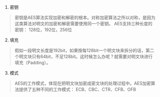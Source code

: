1. 密钥
> 密钥是AES算法实现加密和解密的根本。对称加密算法之所以对称，是因为这类算法对明文的加密和解密需要使用同一个密钥。
> AES支持三种长度的密钥：
> 128位，192位，256位

2. 填充
> 假如一段明文长度是192bit，如果按每128bit一个明文块来拆分的话，第二个明文块只有64bit，不足128bit。这时候怎么办呢？就需要对明文块进行填充（Padding）。

3. 模式
> AES的工作模式，体现在把明文块加密成密文块的处理过程中。AES加密算法提供了五种不同的工作模式：
> ECB、CBC、CTR、CFB、OFB

